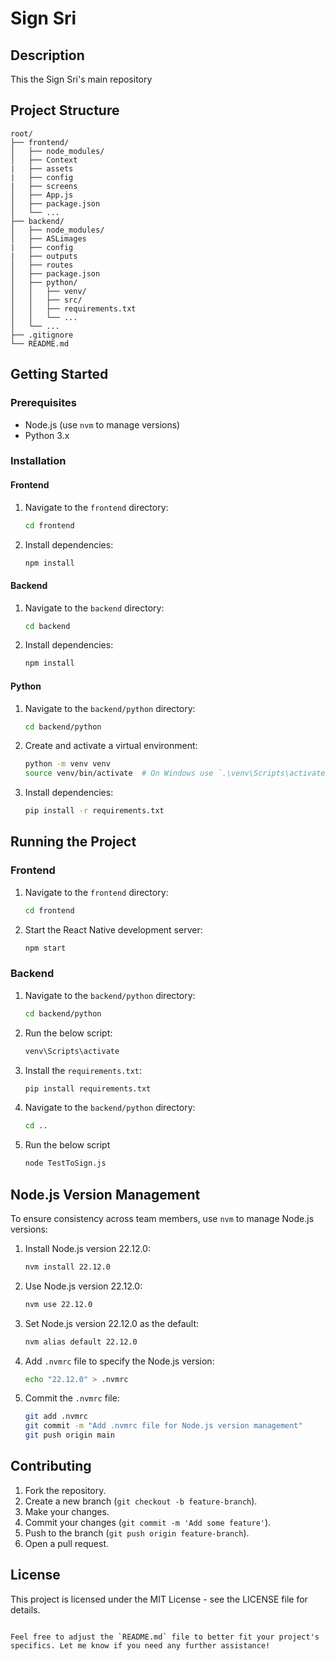 # Sign Sri

## Description
This the Sign Sri's main repository

## Project Structure
```
root/
├── frontend/
│   ├── node_modules/
│   ├── Context
|   ├── assets
|   ├── config
|   ├── screens 
│   ├── App.js
│   ├── package.json
│   └── ...
├── backend/
│   ├── node_modules/
│   ├── ASLimages
|   ├── config
|   ├── outputs
│   ├── routes
│   ├── package.json
│   ├── python/
│   │   ├── venv/
│   │   ├── src/
│   │   ├── requirements.txt
│   │   └── ...
│   └── ...
├── .gitignore
└── README.md
```

## Getting Started

### Prerequisites
- Node.js (use `nvm` to manage versions)
- Python 3.x

### Installation

#### Frontend
1. Navigate to the `frontend` directory:
   ```bash
   cd frontend
   ```
2. Install dependencies:
   ```bash
   npm install
   ```

#### Backend
1. Navigate to the `backend` directory:
   ```bash
   cd backend
   ```
2. Install dependencies:
   ```bash
   npm install
   ```

#### Python
1. Navigate to the `backend/python` directory:
   ```bash
   cd backend/python
   ```
2. Create and activate a virtual environment:
   ```bash
   python -m venv venv
   source venv/bin/activate  # On Windows use `.\venv\Scripts\activate`
   ```
3. Install dependencies:
   ```bash
   pip install -r requirements.txt
   ```

## Running the Project

### Frontend
1. Navigate to the `frontend` directory:
   ```bash
   cd frontend
   ```
2. Start the React Native development server:
   ```bash
   npm start
   ```

### Backend
1. Navigate to the `backend/python` directory:
   ```bash
   cd backend/python
   ```
2. Run the below script:
   ```bash
   venv\Scripts\activate
   ```
3. Install the `requirements.txt`:
   ```bash
   pip install requirements.txt
   ```
4. Navigate to the `backend/python` directory:
   ```bash
   cd ..
   ```
5. Run the below script
   ```bash
   node TestToSign.js
   ```
## Node.js Version Management
To ensure consistency across team members, use `nvm` to manage Node.js versions:

1. Install Node.js version 22.12.0:
   ```bash
   nvm install 22.12.0
   ```

2. Use Node.js version 22.12.0:
   ```bash
   nvm use 22.12.0
   ```

3. Set Node.js version 22.12.0 as the default:
   ```bash
   nvm alias default 22.12.0
   ```

4. Add `.nvmrc` file to specify the Node.js version:
   ```bash
   echo "22.12.0" > .nvmrc
   ```

5. Commit the `.nvmrc` file:
   ```bash
   git add .nvmrc
   git commit -m "Add .nvmrc file for Node.js version management"
   git push origin main
   ```

## Contributing
1. Fork the repository.
2. Create a new branch (`git checkout -b feature-branch`).
3. Make your changes.
4. Commit your changes (`git commit -m 'Add some feature'`).
5. Push to the branch (`git push origin feature-branch`).
6. Open a pull request.

## License
This project is licensed under the MIT License - see the LICENSE file for details.
```

Feel free to adjust the `README.md` file to better fit your project's specifics. Let me know if you need any further assistance!
